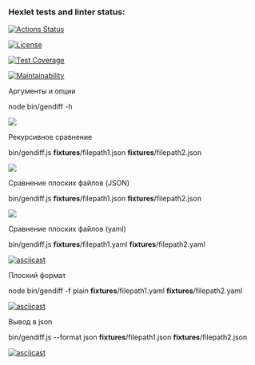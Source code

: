 ### Hexlet tests and linter status:
[![Actions Status](https://github.com/bahtiyar0/frontend-project-46/actions/workflows/hexlet-check.yml/badge.svg)](https://github.com/bahtiyar0/frontend-project-46/actions)

[![License](https://img.shields.io/badge/License-Apache%202.0-blue.svg)](https://opensource.org/licenses/Apache-2.0)

[![Test Coverage](https://api.codeclimate.com/v1/badges/7cfd79ce778f0eaa874b/test_coverage)](https://codeclimate.com/github/bahtiyar0/frontend-project-46/test_coverage)

[![Maintainability](https://api.codeclimate.com/v1/badges/7cfd79ce778f0eaa874b/maintainability)](https://codeclimate.com/github/bahtiyar0/frontend-project-46/maintainability)


Аргументы и опции

node bin/gendiff -h 

<a href="https://asciinema.org/a/8BQw2FWHxu7RSkXtoQ05hbL3b" target="_blank"><img src="https://asciinema.org/a/8BQw2FWHxu7RSkXtoQ05hbL3b.svg" /></a>


Рекурсивное сравнение

bin/gendiff.js __fixtures__/filepath1.json __fixtures__/filepath2.json


<a href="https://asciinema.org/a/yB3AXFG5By3UsVN0V4M640vqz" target="_blank"><img src="https://asciinema.org/a/yB3AXFG5By3UsVN0V4M640vqz.svg" /></a>



Сравнение плоских файлов (JSON)

bin/gendiff.js __fixtures__/filepath1.json __fixtures__/filepath2.json

<a href="https://asciinema.org/a/0DD0N2mJB055iZFlsP4Fzv5pJ" target="_blank"><img src="https://asciinema.org/a/0DD0N2mJB055iZFlsP4Fzv5pJ.svg" /></a>


Сравнение плоских файлов (yaml)

bin/gendiff.js __fixtures__/filepath1.yaml __fixtures__/filepath2.yaml

[![asciicast](https://asciinema.org/a/HTtHuGUVpuWtvAcylL6w5clcn.svg)](https://asciinema.org/a/HTtHuGUVpuWtvAcylL6w5clcn)


Плоский формат

node bin/gendiff -f plain  __fixtures__/filepath1.yaml __fixtures__/filepath2.yaml

[![asciicast](https://asciinema.org/a/P5nBH2xOpJyIurzwD8CiYaUGF.svg)](https://asciinema.org/a/P5nBH2xOpJyIurzwD8CiYaUGF)


Вывод в json

bin/gendiff.js --format json __fixtures__/filepath1.json __fixtures__/filepath2.json

[![asciicast](https://asciinema.org/a/EzbQuDx0sxcUURFp4Eo8NJYKo.svg)](https://asciinema.org/a/EzbQuDx0sxcUURFp4Eo8NJYKo)
